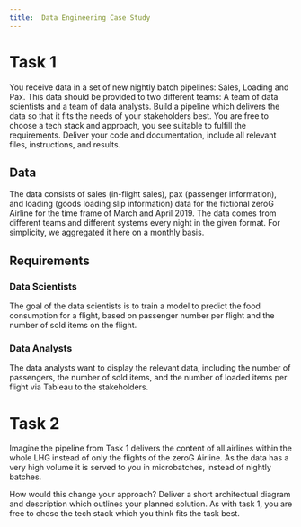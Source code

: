 ```yaml
---
title:  Data Engineering Case Study
---
```


# Task 1

You receive data in a set of new nightly batch pipelines: Sales, Loading and Pax.
This data should be provided to two different teams: A team of data scientists and a team of data analysts.
Build a pipeline which delivers the data so that it fits the needs of your stakeholders best. You are free to choose a tech stack and approach, you see suitable to fulfill the requirements.
Deliver your code and documentation, include all relevant files, instructions, and results.


## Data

The data consists of sales (in-flight sales), pax (passenger information), and loading (goods loading slip information) data for the fictional zeroG Airline for the time frame of March and April 2019.
The data comes from different teams and different systems every night in the given format. For simplicity, we aggregated it here on a monthly basis.


## Requirements

### Data Scientists

The goal of the data scientists is to train a model to predict the food consumption for a flight, based on passenger number per flight and the number of sold items on the flight.

### Data Analysts

The data analysts want to display the relevant data, including the number of passengers, the number of sold items, and the number of loaded items per flight via Tableau to the stakeholders.

# Task 2

Imagine the pipeline from Task 1 delivers the content of all airlines within the whole LHG instead of only the flights of the zeroG Airline.
As the data has a very high volume it is served to you in microbatches, instead of nightly batches.

How would this change your approach?
Deliver a short architectual diagram and description which outlines your planned solution. As with task 1, you are free to chose the tech stack which you think fits the task best.

